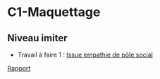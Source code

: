 # C1-Maquettage

## Niveau imiter
  
-  Travail à faire 1 :
[Issue empathie de pôle social](https://github.com/cnmh/besoin/issues/76)

[Rapport](https://cnmh.github.io/besoin/empathie-social/rapport.html)


